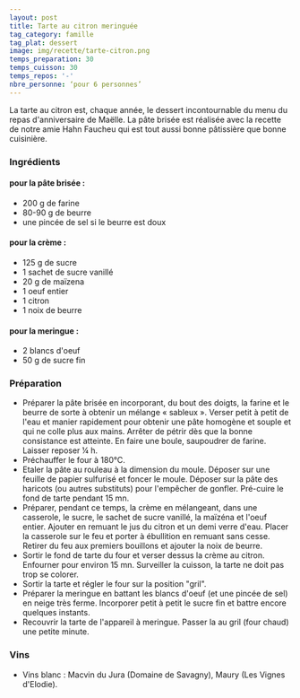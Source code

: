 ```yaml
---
layout: post
title: Tarte au citron meringuée
tag_category: famille
tag_plat: dessert
image: img/recette/tarte-citron.png
temps_preparation: 30
temps_cuisson: 30
temps_repos: '-'
nbre_personne: ‘pour 6 personnes’
---
```

La tarte au citron est, chaque année, le dessert incontournable du menu du repas d'anniversaire de Maëlle. La pâte brisée est réalisée avec la recette de notre amie Hahn Faucheu qui est tout aussi bonne pâtissière que bonne cuisinière.

### Ingrédients
#### pour la pâte brisée :
* 200 g de farine
* 80-90 g de beurre
* une pincée de sel si le beurre est doux

#### pour la crème :
* 125 g de sucre
* 1 sachet de sucre vanillé
* 20 g de maïzena
* 1 oeuf entier
* 1 citron
* 1 noix de beurre

#### pour la meringue :
* 2 blancs d'oeuf
* 50 g de sucre fin

### Préparation
* Préparer la pâte brisée en incorporant, du bout des doigts, la farine et le beurre de sorte à obtenir un mélange « sableux ». Verser petit à petit de l'eau et manier rapidement pour obtenir une pâte homogène et souple et qui ne colle plus aux mains. Arrêter de pétrir dès que la bonne consistance est atteinte. En faire une boule, saupoudrer de farine. Laisser reposer ¼ h.
* Préchauffer le four à 180°C.
* Etaler la pâte au rouleau à la dimension du moule. Déposer sur une feuille de papier sulfurisé et foncer le moule. Déposer sur la pâte des haricots (ou autres substituts) pour l'empêcher de gonfler. Pré-cuire le fond de tarte pendant 15 mn.
* Préparer, pendant ce temps, la crème en mélangeant, dans une casserole, le sucre, le sachet de sucre vanillé, la maïzéna et l'oeuf entier. Ajouter en remuant le jus du citron et un demi verre d'eau. Placer la casserole sur le feu et porter à ébullition en remuant sans cesse. Retirer du feu aux premiers bouillons et ajouter la noix de beurre.
* Sortir le fond de tarte du four et verser dessus la crème au citron. Enfourner pour environ 15 mn. Surveiller la cuisson, la tarte ne doit pas trop se colorer.
* Sortir la tarte et régler le four sur la position "gril".
* Préparer la meringue en battant les blancs d'oeuf (et une pincée de sel) en neige très ferme. Incorporer petit à petit le sucre fin et battre encore quelques instants.
* Recouvrir la tarte de l'appareil à meringue. Passer la au gril (four chaud) une petite minute.

### Vins
* Vins blanc : Macvin du Jura (Domaine de Savagny), Maury (Les Vignes d'Elodie).
